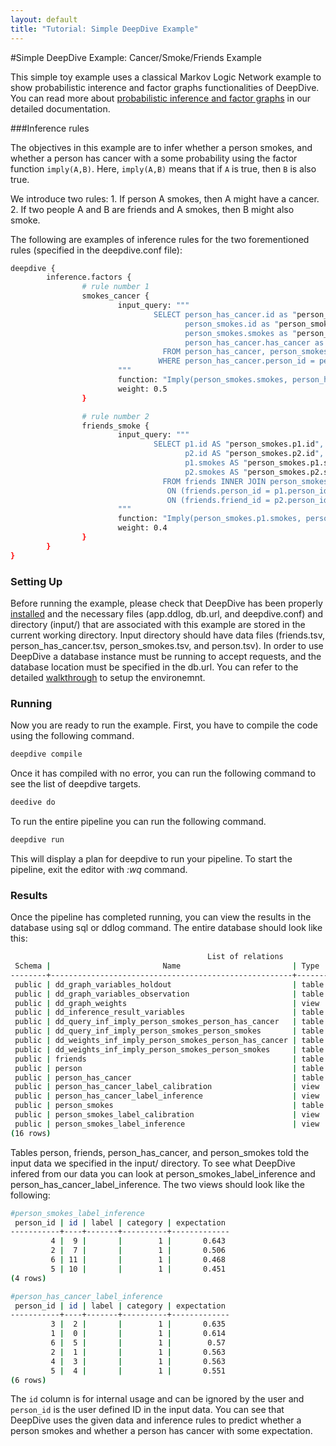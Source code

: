 ```yaml
---
layout: default
title: "Tutorial: Simple DeepDive Example"
---
```


#Simple DeepDive Example: Cancer/Smoke/Friends Example

This simple toy example uses a classical Markov Logic Network example to show probabilistic interence and factor graphs functionalities of DeepDive. You can read more about [probabilistic inference and factor graphs](http://deepdive.stanford.edu/doc/general/inference.html) in our detailed documentation.

###Inference rules

The objectives in this example are to infer whether a person smokes, and whether a person has cancer with a some probability using the factor function `imply(A,B)`. Here, `imply(A,B)` means that if `A` is true, then `B` is also true.

We introduce two rules:
        1. If person A smokes, then A might have a cancer.
        2. If two people A and B are friends and A smokes, then B might also smoke.

The following are examples of inference rules for the two forementioned rules (specified in the deepdive.conf file):

```bash
deepdive {
        inference.factors {
                # rule number 1
                smokes_cancer {
                        input_query: """
                                SELECT person_has_cancer.id as "person_has_cancer.id",
                                       person_smokes.id as "person_smokes.id",
                                       person_smokes.smokes as "person_smokes.smokes",
                                       person_has_cancer.has_cancer as "person_has_cancer.has_cancer"
                                  FROM person_has_cancer, person_smokes
                                 WHERE person_has_cancer.person_id = person_smokes.person_id
                        """
                        function: "Imply(person_smokes.smokes, person_has_cancer.has_cancer)"
                        weight: 0.5
                }

                # rule number 2
                friends_smoke {
                        input_query: """
                                SELECT p1.id AS "person_smokes.p1.id",
                                       p2.id AS "person_smokes.p2.id",
                                       p1.smokes AS "person_smokes.p1.smokes",
                                       p2.smokes AS "person_smokes.p2.smokes"
                                  FROM friends INNER JOIN person_smokes AS p1
                                   ON (friends.person_id = p1.person_id) INNER JOIN person_smokes AS p2
                                   ON (friends.friend_id = p2.person_id)
                        """
                        function: "Imply(person_smokes.p1.smokes, person_smokes.p2.smokes)"
                        weight: 0.4
                }
        }
}

```
### <a name="Setting Up" href="#"></a> Setting Up

Before running the example, please check that DeepDive has been properly [installed](http://deepdive.stanford.edu/doc/basics/installation.html) and the necessary files (app.ddlog, db.url, and deepdive.conf) and directory (input/) that are associated with this example are stored in the current working directory. Input directory should have data files (friends.tsv, person_has_cancer.tsv, person_smokes.tsv, and person.tsv). In order to use DeepDive a database instance must be running to accept requests, and the database location must be specified in the db.url. You can refer to the detailed [walkthrough](http://deepdive.stanford.edu/doc/basics/walkthrough/walkthrough.html) to setup the environemnt.

### <a name="Running" href="#"></a> Running

Now you are ready to run the example. First, you have to compile the code using the following command.
```bash
deepdive compile
```
Once it has compiled with no error, you can run the following command to see the list of deepdive targets.
```bash
deedive do
```
To run the entire pipeline you can run the following command.
```bash
deepdive run
```
This will display a plan for deepdive to run your pipeline. To start the pipeline, exit the editor with *:wq* command.

### <a name="Results" href="#"></a> Results

Once the pipeline has completed running, you can view the results in the database using sql or ddlog command. The entire database should look like this:

```bash
                                            List of relations
 Schema |                         Name                         | Type  | Owner |    Size    | Description
--------+------------------------------------------------------+-------+-------+------------+-------------
 public | dd_graph_variables_holdout                           | table | user | 0 bytes    |
 public | dd_graph_variables_observation                       | table | user | 0 bytes    |
 public | dd_graph_weights                                     | view  | user | 0 bytes    |
 public | dd_inference_result_variables                        | table | user | 8192 bytes |
 public | dd_query_inf_imply_person_smokes_person_has_cancer   | table | user | 8192 bytes |
 public | dd_query_inf_imply_person_smokes_person_smokes       | table | user | 8192 bytes |
 public | dd_weights_inf_imply_person_smokes_person_has_cancer | table | user | 16 kB      |
 public | dd_weights_inf_imply_person_smokes_person_smokes     | table | user | 16 kB      |
 public | friends                                              | table | user | 8192 bytes |
 public | person                                               | table | user | 16 kB      |
 public | person_has_cancer                                    | table | user | 8192 bytes |
 public | person_has_cancer_label_calibration                  | view  | user | 0 bytes    |
 public | person_has_cancer_label_inference                    | view  | user | 0 bytes    |
 public | person_smokes                                        | table | user | 8192 bytes |
 public | person_smokes_label_calibration                      | view  | user | 0 bytes    |
 public | person_smokes_label_inference                        | view  | user | 0 bytes    |
(16 rows)
```
Tables person, friends, person_has_cancer, and person_smokes told the input data we specified in the input/ directory. To see what DeepDive infered from our data you can look at person_smokes_label_inference and  person_has_cancer_label_inference. The two views should look like the following: 

```bash
#person_smokes_label_inference
 person_id | id | label | category | expectation
-----------+----+-------+----------+-------------
         4 |  9 |       |        1 |       0.643
         2 |  7 |       |        1 |       0.506
         6 | 11 |       |        1 |       0.468
         5 | 10 |       |        1 |       0.451
(4 rows)

#person_has_cancer_label_inference
 person_id | id | label | category | expectation
-----------+----+-------+----------+-------------
         3 |  2 |       |        1 |       0.635
         1 |  0 |       |        1 |       0.614
         6 |  5 |       |        1 |        0.57
         2 |  1 |       |        1 |       0.563
         4 |  3 |       |        1 |       0.563
         5 |  4 |       |        1 |       0.551
(6 rows)
```

The `id` column is for internal usage and can be ignored by the user and `person_id` is the user defined ID in the input data. You can see that DeepDive uses the given data and inference rules to predict whether a person smokes and whether a person has cancer with some expectation.   


